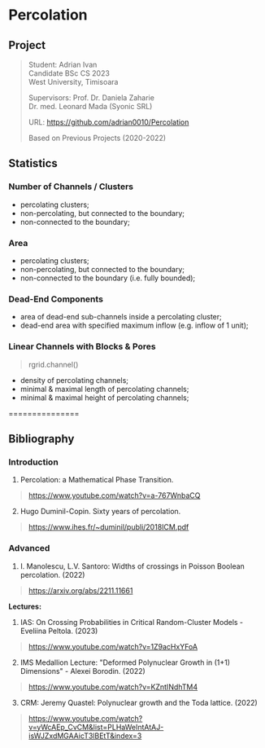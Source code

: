 # Percolation


## Project

> Student: Adrian Ivan\
> Candidate BSc CS 2023\
> West University, Timisoara
>
> Supervisors:
> Prof. Dr. Daniela Zaharie\
> Dr. med. Leonard Mada (Syonic SRL)
>
> URL: https://github.com/adrian0010/Percolation
> 
> Based on Previous Projects (2020-2022)


## Statistics

### Number of Channels / Clusters
- percolating clusters;
- non-percolating, but connected to the boundary;
- non-connected to the boundary;

### Area
- percolating clusters;
- non-percolating, but connected to the boundary;
- non-connected to the boundary (i.e. fully bounded);

### Dead-End Components
- area of dead-end sub-channels inside a percolating cluster;
- dead-end area with specified maximum inflow (e.g. inflow of 1 unit);


### Linear Channels with Blocks & Pores
> rgrid.channel()
- density of percolating channels;
- minimal & maximal length of percolating channels;
- minimal & maximal height of percolating channels;


===============

## Bibliography


### Introduction

1. Percolation: a Mathematical Phase Transition.
  > https://www.youtube.com/watch?v=a-767WnbaCQ

2. Hugo Duminil-Copin. Sixty years of percolation.
  > https://www.ihes.fr/~duminil/publi/2018ICM.pdf


### Advanced

1. I. Manolescu, L.V. Santoro: Widths of crossings in Poisson Boolean percolation. (2022)
  > https://arxiv.org/abs/2211.11661


**Lectures:**

1. IAS: On Crossing Probabilities in Critical Random-Cluster Models - Eveliina Peltola. (2023)
  > https://www.youtube.com/watch?v=1Z9acHxYFoA

2. IMS Medallion Lecture: "Deformed Polynuclear Growth in (1+1) Dimensions" - Alexei Borodin. (2022)
  > https://www.youtube.com/watch?v=KZntINdhTM4

3. CRM: Jeremy Quastel: Polynuclear growth and the Toda lattice. (2022)
  > https://www.youtube.com/watch?v=yWcAEp_CvCM&list=PLHaWeIntAtAJ-isWJZxdMGAAicT3lBEtT&index=3

